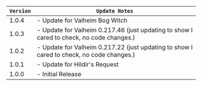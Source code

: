| `Version` | `Update Notes`                                                                           |
|-----------|------------------------------------------------------------------------------------------|
| 1.0.4     | - Update for Valheim Bog Witch                                                           |
| 1.0.3     | - Update for Valheim 0.217.46 (just updating to show I cared to check, no code changes.) |
| 1.0.2     | - Update for Valheim 0.217.22 (just updating to show I cared to check, no code changes.) |
| 1.0.1     | - Update for Hildir's Request                                                            |
| 1.0.0     | - Initial Release                                                                        |